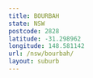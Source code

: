 ```yaml
---
title: BOURBAH
state: NSW
postcode: 2828
latitude: -31.298962
longitude: 148.581142
url: /nsw/bourbah/
layout: suburb
---
```

